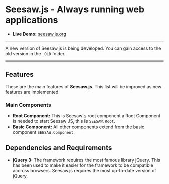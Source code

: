# Seesaw.js - Always running web applications
- **Live Demo:** [seesaw.js.org](http://seesaw.js.org)

---
A new version of Seesaw.js is being developed. You can gain access to the old version in the `_OLD` folder.

---

## Features
These are the main features of **Seesaw.js**. This list will be improved as new features are implemented.

### Main Components
- **Root Component:** This is Seesaw's root component a Root Component is needed to start Seesaw JS, this is `SEESAW.Root`.
- **Basic Component:** All other components extend from the basic component `SEESAW.Component`.


## Dependencies and Requirements
- **jQuery 3:** The framework requires the most famous library jQuery. This has been used to make it easier for the framework to be compatible accross browsers. Seesaw.js requires the most up-to-date version of jQuery.
